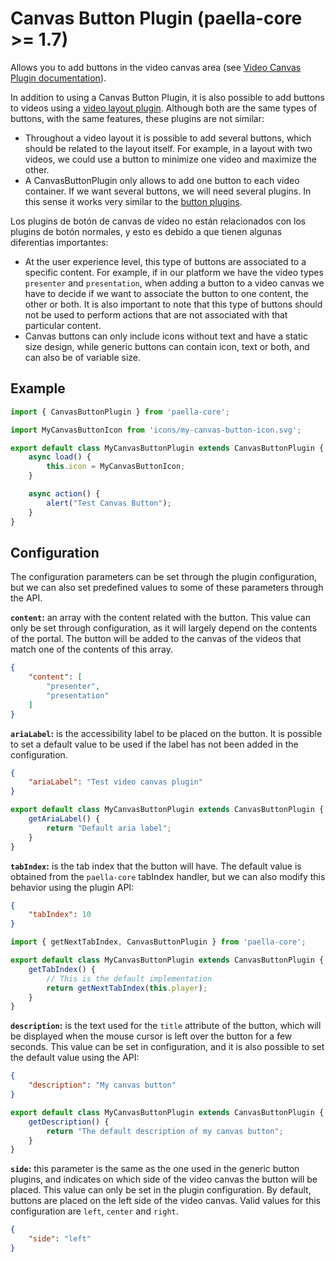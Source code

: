 # Canvas Button Plugin (paella-core >= 1.7)

Allows you to add buttons in the video canvas area (see [Video Canvas Plugin documentation](video_canvas_plugin.md)).

In addition to using a Canvas Button Plugin, it is also possible to add buttons to videos using a [video layout plugin](video_layout.md). Although both are the same types of buttons, with the same features, these plugins are not similar:

- Throughout a video layout it is possible to add several buttons, which should be related to the layout itself. For example, in a layout with two videos, we could use a button to minimize one video and maximize the other.
- A CanvasButtonPlugin only allows to add one button to each video container. If we want several buttons, we will need several plugins. In this sense it works very similar to the [button plugins](button_plugin.md).

Los plugins de botón de canvas de vídeo no están relacionados con los plugins de botón normales, y esto es debido a que tienen algunas diferentias importantes:

- At the user experience level, this type of buttons are associated to a specific content. For example, if in our platform we have the video types `presenter` and `presentation`, when adding a button to a video canvas we have to decide if we want to associate the button to one content, the other or both. It is also important to note that this type of buttons should not be used to perform actions that are not associated with that particular content.
- Canvas buttons can only include icons without text and have a static size design, while generic buttons can contain icon, text or both, and can also be of variable size.

## Example

```js
import { CanvasButtonPlugin } from 'paella-core';

import MyCanvasButtonIcon from 'icons/my-canvas-button-icon.svg';

export default class MyCanvasButtonPlugin extends CanvasButtonPlugin {
    async load() {
        this.icon = MyCanvasButtonIcon;
    }

    async action() {
        alert("Test Canvas Button");
    }
}
```

## Configuration

The configuration parameters can be set through the plugin configuration, but we can also set predefined values to some of these parameters through the API. 

**`content`:** an array with the content related with the button. This value can only be set through configuration, as it will largely depend on the contents of the portal. The button will be added to the canvas of the videos that match one of the contents of this array.

```json
{
    "content": [
        "presenter",
        "presentation"
    ]
}
```

**`ariaLabel`:** is the accessibility label to be placed on the button. It is possible to set a default value to be used if the label has not been added in the configuration.

```json
{
    "ariaLabel": "Test video canvas plugin"
}
```

```js
export default class MyCanvasButtonPlugin extends CanvasButtonPlugin {
    getAriaLabel() {
        return "Default aria label";
    }
}
```

**`tabIndex`:** is the tab index that the button will have. The default value is obtained from the `paella-core` tabIndex handler, but we can also modify this behavior using the plugin API:

```json
{
    "tabIndex": 10
}
```

```js
import { getNextTabIndex, CanvasButtonPlugin } from 'paella-core';

export default class MyCanvasButtonPlugin extends CanvasButtonPlugin {
    getTabIndex() {
        // This is the default implementation
        return getNextTabIndex(this.player);
    }
}
```

**`description`:** is the text used for the `title` attribute of the button, which will be displayed when the mouse cursor is left over the button for a few seconds. This value can be set in configuration, and it is also possible to set the default value using the API:


```json
{
    "description": "My canvas button"
}
```

```js
export default class MyCanvasButtonPlugin extends CanvasButtonPlugin {
    getDescription() {
        return "The default description of my canvas button";
    }
}
```

**`side`:** this parameter is the same as the one used in the generic button plugins, and indicates on which side of the video canvas the button will be placed. This value can only be set in the plugin configuration. By default, buttons are placed on the left side of the video canvas. Valid values for this configuration are `left`, `center` and `right`.

```json
{
    "side": "left"
}
```

